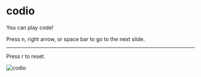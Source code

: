 # codio

You can play code!

Press n, right arrow, or space bar to go to the next slide.

---

Press r to reset.

![codio](codio.yml)
